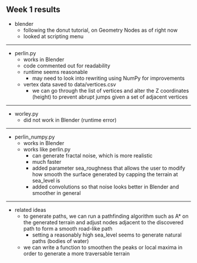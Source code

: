 ## Week 1 results

- blender
  - following the donut tutorial, on Geometry Nodes as of right now
  - looked at scripting menu
---
- perlin.py
  - works in Blender
  - code commented out for readability
  - runtime seems reasonable
    - may need to look into rewriting using NumPy for improvements
  - vertex data saved to data/vertices.csv
    - we can go through the list of vertices and alter the Z coordinates (height) to prevent abrupt jumps given a set of adjacent vertices
---
- worley.py
  - did not work in Blender (runtime error)
---
- perlin_numpy.py
  - works in Blender
  - works like perlin.py
    - can generate fractal noise, which is more realistic
    - much faster
    - added parameter sea_roughness that allows the user to modify how smooth the surface generated by capping the terrain at sea_level is
    - added convolutions so that noise looks better in Blender and smoother in general
---
- related ideas
  - to generate paths, we can run a pathfinding algorithm such as A* on the generated terrain and adjust nodes adjacent to the discovered path to form a smooth road-like path
    - setting a reasonably high sea_level seems to generate natural paths (bodies of water)
  - we can write a function to smoothen the peaks or local maxima in order to generate a more traversable terrain
